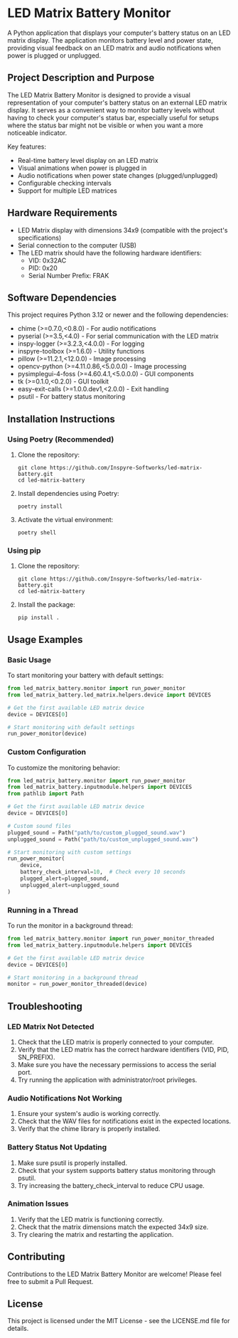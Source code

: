 # LED Matrix Battery Monitor

A Python application that displays your computer's battery status on an LED matrix display. The application monitors battery level and power state, providing visual feedback on an LED matrix and audio notifications when power is plugged or unplugged.

## Project Description and Purpose

The LED Matrix Battery Monitor is designed to provide a visual representation of your computer's battery status on an external LED matrix display. It serves as a convenient way to monitor battery levels without having to check your computer's status bar, especially useful for setups where the status bar might not be visible or when you want a more noticeable indicator.

Key features:
- Real-time battery level display on an LED matrix
- Visual animations when power is plugged in
- Audio notifications when power state changes (plugged/unplugged)
- Configurable checking intervals
- Support for multiple LED matrices

## Hardware Requirements

- LED Matrix display with dimensions 34x9 (compatible with the project's specifications)
- Serial connection to the computer (USB)
- The LED matrix should have the following hardware identifiers:
  - VID: 0x32AC
  - PID: 0x20
  - Serial Number Prefix: FRAK

## Software Dependencies

This project requires Python 3.12 or newer and the following dependencies:

- chime (>=0.7.0,<0.8.0) - For audio notifications
- pyserial (>=3.5,<4.0) - For serial communication with the LED matrix
- inspy-logger (>=3.2.3,<4.0.0) - For logging
- inspyre-toolbox (>=1.6.0) - Utility functions
- pillow (>=11.2.1,<12.0.0) - Image processing
- opencv-python (>=4.11.0.86,<5.0.0.0) - Image processing
- pysimplegui-4-foss (>=4.60.4.1,<5.0.0.0) - GUI components
- tk (>=0.1.0,<0.2.0) - GUI toolkit
- easy-exit-calls (>=1.0.0.dev1,<2.0.0) - Exit handling
- psutil - For battery status monitoring

## Installation Instructions

### Using Poetry (Recommended)

1. Clone the repository:
   ```
   git clone https://github.com/Inspyre-Softworks/led-matrix-battery.git
   cd led-matrix-battery
   ```

2. Install dependencies using Poetry:
   ```
   poetry install
   ```

3. Activate the virtual environment:
   ```
   poetry shell
   ```

### Using pip

1. Clone the repository:
   ```
   git clone https://github.com/Inspyre-Softworks/led-matrix-battery.git
   cd led-matrix-battery
   ```

2. Install the package:
   ```
   pip install .
   ```

## Usage Examples

### Basic Usage

To start monitoring your battery with default settings:

```python
from led_matrix_battery.monitor import run_power_monitor
from led_matrix_battery.led_matrix.helpers.device import DEVICES

# Get the first available LED matrix device
device = DEVICES[0]

# Start monitoring with default settings
run_power_monitor(device)
```

### Custom Configuration

To customize the monitoring behavior:

```python
from led_matrix_battery.monitor import run_power_monitor
from led_matrix_battery.inputmodule.helpers import DEVICES
from pathlib import Path

# Get the first available LED matrix device
device = DEVICES[0]

# Custom sound files
plugged_sound = Path("path/to/custom_plugged_sound.wav")
unplugged_sound = Path("path/to/custom_unplugged_sound.wav")

# Start monitoring with custom settings
run_power_monitor(
    device,
    battery_check_interval=10,  # Check every 10 seconds
    plugged_alert=plugged_sound,
    unplugged_alert=unplugged_sound
)
```

### Running in a Thread

To run the monitor in a background thread:

```python
from led_matrix_battery.monitor import run_power_monitor_threaded
from led_matrix_battery.inputmodule.helpers import DEVICES

# Get the first available LED matrix device
device = DEVICES[0]

# Start monitoring in a background thread
monitor = run_power_monitor_threaded(device)
```

## Troubleshooting

### LED Matrix Not Detected

1. Check that the LED matrix is properly connected to your computer.
2. Verify that the LED matrix has the correct hardware identifiers (VID, PID, SN_PREFIX).
3. Make sure you have the necessary permissions to access the serial port.
4. Try running the application with administrator/root privileges.

### Audio Notifications Not Working

1. Ensure your system's audio is working correctly.
2. Check that the WAV files for notifications exist in the expected locations.
3. Verify that the chime library is properly installed.

### Battery Status Not Updating

1. Make sure psutil is properly installed.
2. Check that your system supports battery status monitoring through psutil.
3. Try increasing the battery_check_interval to reduce CPU usage.

### Animation Issues

1. Verify that the LED matrix is functioning correctly.
2. Check that the matrix dimensions match the expected 34x9 size.
3. Try clearing the matrix and restarting the application.

## Contributing

Contributions to the LED Matrix Battery Monitor are welcome! Please feel free to submit a Pull Request.

## License

This project is licensed under the MIT License - see the LICENSE.md file for details.